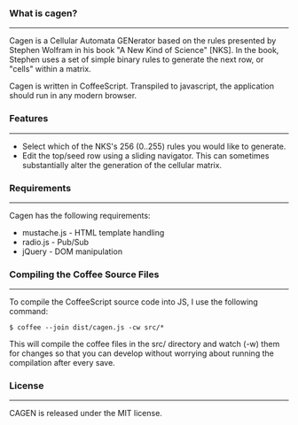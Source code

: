 ### What is cagen?
***
Cagen is a Cellular Automata GENerator based on the rules presented by Stephen Wolfram in his book "A New Kind of Science" [NKS]. In the book, Stephen uses a set of simple binary rules to generate the next row, or "cells" within a matrix.

Cagen is written in CoffeeScript. Transpiled to javascript, the application should run in any modern browser. 


### Features
***
- Select which of the NKS's 256 (0..255) rules you would like to generate.
- Edit the top/seed row using a sliding navigator. This can sometimes substantially alter the generation of the cellular matrix.


### Requirements
***
Cagen has the following requirements:
- mustache.js - HTML template handling
- radio.js  - Pub/Sub
- jQuery - DOM manipulation


### Compiling the Coffee Source Files
***
To compile the CoffeeScript source code into JS, I use the following command:
```
$ coffee --join dist/cagen.js -cw src/*
```
This will compile the coffee files in the src/ directory and watch (-w) them for changes so that you can develop without worrying about running the compilation after every save.


### License
***
CAGEN is released under the MIT license.
